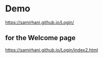 # Demo
https://samirhani.github.io/Login/

## for the Welcome page
https://samirhani.github.io/Login/index2.html

